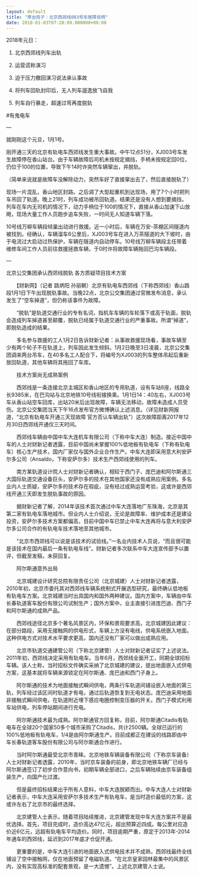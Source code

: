 ```yaml
---
layout: default
title: "草台班子：北京西郊线003号车故障说明"
date: 2018-01-03T07:28:09.000000+08:00
---
```


2018年元日：

1. 北京西郊线列车出轨


2. 运营谎称演习


3. 迫于压力撤回演习说法承认事故


4. 将列车回轨封印后，无人列车遛逸放飞自我


5. 列车自行暴走，超速过弯再度脱轨

#有鬼电车

—

就刚刚这个元旦，1月1号。


刚开通三天的北京有轨电车西郊线发生重大事故。中午12点51分，XJ003号车发生故障停在香山站台。由于车辆故障后司机未按规定摘挡，手柄未按规定回0位，仍位于100的位置，导致下午14时许突然车辆窜出，并脱轨。


（简单来说就是故障车没解除动力，突然车好了直接窜出去了，然后直接脱轨了）


现场一片混乱，香山地区封路。之后调了大型起重机到达现场，用了7个小时把列车吊回了轨道。晚上21时，列车成功被吊回轨道。结果还是没有人想到要摘挡，列车在车内无司机的情况下，动力手柄位于100的情况下，直接从香山加速下山放飏，现场大量工作人员跑步追车失败，一时间无人知道车辆下落。


10号线万柳车辆段倾巢出动进行救援。近一小时后，车辆在万安-茶棚区间隧道内被找到。经确认，车辆溜车6公里后，XJ003号车在进入万茶隧道的大下坡时，由于电流过大启动过热保护，车辆在隧道内自动停车。10号线万柳车辆段主任带着维修车间工作人员前往救援拯救车辆，于0时许将故障车辆拖回巴沟车辆段。 

—

北京公交集团承认西郊线脱轨 各方质疑项目技术方案

　　【财新网】（记者 路炳阳 孙丽朝）北京有轨电车西郊线（下称西郊线）香山路段1月1日下午出现脱轨事故。当晚22点，北京公交集团通过官微发布消息，承认发生了“空车掉道”，但仍称该事件为故障。

　　“脱轨”是轨道交通行业的专有名词，指机车车辆的车轮落下或高于轨面，脱轨会造成列车掉道甚至颠覆，脱轨已经属于轨道交通行业的严重事故。所谓“掉道”，即脱轨造成的结果。

　　多名参与救援的工人1月2日告诉财新记者：从事故救援现场看，事故车辆至少有两个轮子不在轨道上，列车因此发生倾斜。1月2日晚至3日凌晨，北京公交集团调来两台吊车，在40多名工人配合下，将编号为XJ003的列车整体吊起后重新放回轨道，其他车辆将其拖回了车库。

　　技术方案尚无成熟案例

　　西郊线是一条连接北京主城区和香山地区的专用轨道，设有车站6座，线路全长9385米，在巴沟站与北京地铁10号线衔接换乘。1月1日14：40左右，XJ003号车从香山站空车回库，出站20米后出现故障，车辆无法移动，故障未造成人员受伤。北京公交集团当天下午16点发布官方微博确认上述消息。（详见财新网报道，“北京有轨电车开通三天现故障 官方否认车辆出轨”）这次故障距离2017年12月30日西郊线开通仅三天时间。

　　西郊线车辆由中国中车大连机车有限公司（下称中车大连）制造。接近中国中车的人士对财新记者透露，目前中国尚未掌握100%低地板有轨电车（下称有轨电车）核心生产技术，国内厂家仅与国外企业合作生产。中车大连即采用意大利安萨尔多公司（Ansaldo，下称安萨尔多）技术生产西郊线使用的列车。

　　南方某轨道设计院人士对财新记者确认，相较于西门子、庞巴迪和阿尔斯通三大国际轨道交通设备巨头，安萨尔多的技术在其他国家还没有成熟应用案例。多名业内人士质疑，安萨尔多的技术存在瑕疵，没有经过成熟运营考验，这或许是西郊线开通三天即发生脱轨事故的原因。

　　据财新记者了解，2014年该技术首次通过中车大连落地广东珠海，北京是其第二家有轨电车落地城市。但业内人士介绍说，无论是故障率、维护成本还是建设投资，安萨尔多技术方案都偏高，目前中国中车已禁止中车大连再将与意大利安萨尔多公司合作的有轨电车技术落地至其他城市。

　　“北京市西郊线可以说是该技术的试验线。”一名业内技术人员说，“而且很可能是该技术在国内最后一条有轨电车线”。财新记者多次联系中车大连宣传部予以置评，但截至发稿，未获回复。

　　阿尔斯通意外出局

　　北京城建设计研究总院有限责任公司（北京城建）人士对财新记者透露，2010年初，北京市委托其对西郊线车辆系统制式开展选型研究，最终确认低地板有轨电车方案。北京城建当时出具国内和国外两种建议。国内方案中，车辆由中车长春轨道客车股份有限公司试制生产；国外方案中，业主直接引进庞巴迪、西门子和阿尔斯通的成熟产品。

　　西郊线途径北京多个著名风景区内，环保和景观要求高，北京城建因此建议：在部分路段，采用无接触网的供电形式，车辆上方没有电线，供电系统嵌入地面。这种供电方式对技术水平要求更高，国内还没有厂家可以做出成熟应用。

　　北京市轨道交通建管公司（下称北京建管）人士对财新记者证实了上述说法。2011年初，西郊线决定采用有轨电车。当年6月，西郊线全面开工，同期全球招标车辆。该人士称，当时招标文件确实采纳了北京城建的建议，提出地面嵌入式供电方案，这基本就将车辆来源锁定在阿尔斯通、庞巴迪和西门子身上。

　　阿尔斯通的技术为地面接触式瞬间供电，两条行车轨道间铺设嵌入地面的第三轨，列车经过该区间时轨道才有电，通过后轨道恢复到无电状态。庞巴迪采用地面非接触式瞬间供电，在轨道附近埋下感应电圈控制变压器的开关。西门子模式利用车站供电，列车停站期间进行充电。

　　阿尔斯通技术最为成熟。阿尔斯通官方回复称，目前，阿尔斯通Citadis有轨电车在全球20个国家50多个城市采购了Citadis，共计2500辆。全球已运行的100%低地板有轨电车，1/4是由阿尔斯通生产。目前成都正在建设的线路即由中车长春轨道客车股份有限公司与阿尔斯通合作进行。

　　当时阿尔斯通最受北京市青睐。北京地铁车辆装备有限公司（下称京车装备）人士对财新记者透露，2010年，当时京车装备的前身，即北京地铁车辆厂已经与阿尔斯通签订了初步合作意向书，初期车辆全部进口，之后车辆陆续由京车装备组装生产，向国产化过渡。

　　但是最终招标结果出乎所有人意料，中车大连脱颖而出。中车大连人士对财新记者表示，中车大连采用安萨尔多技术生产有轨电车，是当时造价最低的方案，这或许左右了北京市的最终选择。

　　北京建管人士表示，随着项目陆续推进，北京建管发现中车大连方案并不是最优选择。首先，项目完成时，造价高达47亿元，超出预算近四成。每公里对应造价近6亿元，远超有轨电车平均造价。同时，项目逾期严重，原定于2013年-2014年通车的西郊线，延迟到2017年底才仓促开通。

　　更重要的是，中车大连引进的地面嵌入式供电技术并不成熟，西郊线最终全线铺设了空中接触网，仅在地面预留了电磁轨道。“在北京皇家园林最集中的风景区内，没有实现高标准的配套景观，是一大遗憾”。上述北京建管人士说。

